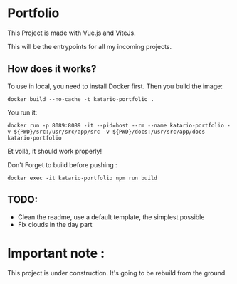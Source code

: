 # Portfolio

This Project is made with Vue.js and ViteJs.

This will be the entrypoints for all my incoming projects.

## How does it works?
To use in local, you need to install Docker first.
Then you build the image:
```
docker build --no-cache -t katario-portfolio .
```

You run it:
```
docker run -p 8089:8089 -it --pid=host --rm --name katario-portfolio -v ${PWD}/src:/usr/src/app/src -v ${PWD}/docs:/usr/src/app/docs katario-portfolio
```

Et voilà, it should work properly!

Don't Forget to build before pushing :

```
docker exec -it katario-portfolio npm run build
```

## TODO:

- Clean the readme, use a default template, the simplest possible
- Fix clouds in the day part

# Important note :

This project is under construction. It's going to be rebuild from the ground.